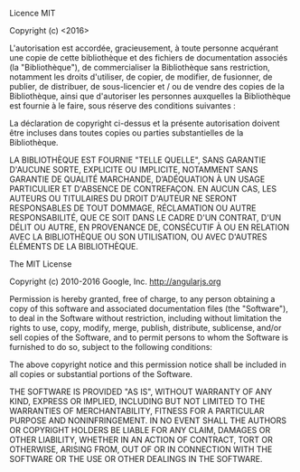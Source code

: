 Licence MIT

Copyright (c) <2016> <Christophe AUBERT>

L'autorisation est accordée, gracieusement, à toute personne acquérant une copie
de cette bibliothèque et des fichiers de documentation associés (la "Bibliothèque"),
de commercialiser la Bibliothèque sans restriction, notamment les droits d'utiliser,
de copier, de modifier, de fusionner, de publier, de distribuer, de sous-licencier 
et / ou de vendre des copies de la Bibliothèque, ainsi que d'autoriser les personnes
auxquelles la Bibliothèque est fournie à le faire, sous réserve des conditions suivantes :

La déclaration de copyright ci-dessus et la présente autorisation doivent
être incluses dans toutes copies ou parties substantielles de la Bibliothèque.

LA BIBLIOTHÈQUE EST FOURNIE "TELLE QUELLE", SANS GARANTIE D'AUCUNE SORTE,
EXPLICITE OU IMPLICITE, NOTAMMENT SANS GARANTIE DE QUALITÉ MARCHANDE,
D’ADÉQUATION À UN USAGE PARTICULIER ET D'ABSENCE DE CONTREFAÇON.
EN AUCUN CAS, LES AUTEURS OU TITULAIRES DU DROIT D'AUTEUR NE SERONT
RESPONSABLES DE TOUT DOMMAGE, RÉCLAMATION OU AUTRE RESPONSABILITÉ,
QUE CE SOIT DANS LE CADRE D'UN CONTRAT, D'UN DÉLIT OU AUTRE, EN PROVENANCE
DE, CONSÉCUTIF À OU EN RELATION AVEC LA BIBLIOTHÈQUE OU SON UTILISATION,
OU AVEC D'AUTRES ÉLÉMENTS DE LA BIBLIOTHÈQUE.


The MIT License

Copyright (c) 2010-2016 Google, Inc. http://angularjs.org

Permission is hereby granted, free of charge, to any person obtaining a copy
of this software and associated documentation files (the "Software"), to deal
in the Software without restriction, including without limitation the rights
to use, copy, modify, merge, publish, distribute, sublicense, and/or sell
copies of the Software, and to permit persons to whom the Software is
furnished to do so, subject to the following conditions:

The above copyright notice and this permission notice shall be included in
all copies or substantial portions of the Software.

THE SOFTWARE IS PROVIDED "AS IS", WITHOUT WARRANTY OF ANY KIND, EXPRESS OR
IMPLIED, INCLUDING BUT NOT LIMITED TO THE WARRANTIES OF MERCHANTABILITY,
FITNESS FOR A PARTICULAR PURPOSE AND NONINFRINGEMENT. IN NO EVENT SHALL THE
AUTHORS OR COPYRIGHT HOLDERS BE LIABLE FOR ANY CLAIM, DAMAGES OR OTHER
LIABILITY, WHETHER IN AN ACTION OF CONTRACT, TORT OR OTHERWISE, ARISING FROM,
OUT OF OR IN CONNECTION WITH THE SOFTWARE OR THE USE OR OTHER DEALINGS IN
THE SOFTWARE.